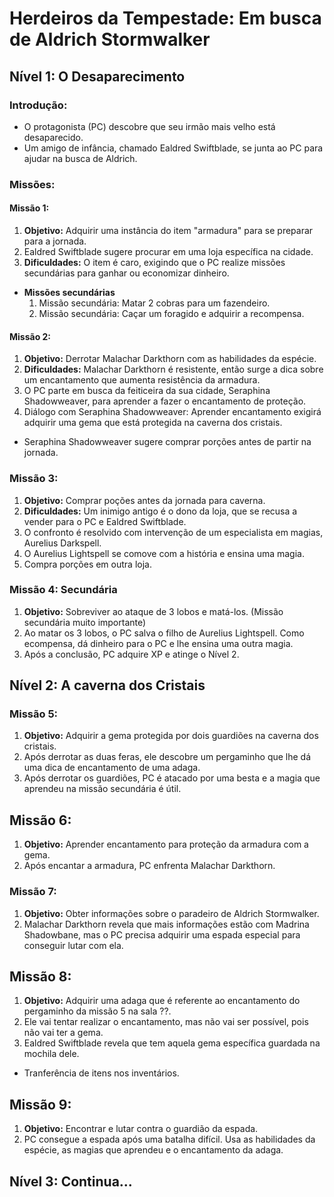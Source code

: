 # Herdeiros da Tempestade: Em busca de Aldrich Stormwalker

## Nível 1: O Desaparecimento 

### Introdução:
  - O protagonista (PC) descobre que seu irmão mais velho está desaparecido.
  - Um amigo de infância, chamado Ealdred Swiftblade, se junta ao PC para ajudar na busca de Aldrich.

### Missões:

#### Missão 1:  
  1. **Objetivo:** Adquirir uma instância do item "armadura" para se preparar para a jornada.
  2. Ealdred Swiftblade sugere procurar em uma loja específica na cidade.
  3. **Dificuldades:** O item é caro, exigindo que o PC realize missões secundárias para ganhar ou economizar dinheiro.
  - **Missões secundárias**
      1. Missão secundária: Matar 2 cobras para um fazendeiro.
      2. Missão secundária: Caçar um foragido e adquirir a recompensa.

#### Missão 2:  
  1. **Objetivo:** Derrotar Malachar Darkthorn com as habilidades da espécie.
  2. **Dificuldades:** Malachar Darkthorn é resistente, então surge a dica sobre um encantamento que aumenta resistência da armadura.
  3. O PC parte em busca da feiticeira da sua cidade, Seraphina Shadowweaver, para aprender a fazer o encantamento de proteção.
  4. Diálogo com Seraphina Shadowweaver: Aprender encantamento exigirá adquirir uma gema que está protegida na caverna dos cristais.

  - Seraphina Shadowweaver sugere comprar porções antes de partir na jornada.

### Missão 3:
  1. **Objetivo:** Comprar poções antes da jornada para caverna.
  2. **Dificuldades:** Um inimigo antigo é o dono da loja, que se recusa a vender para o PC e Ealdred Swiftblade.
  3. O confronto é resolvido com intervenção de um especialista em magias, Aurelius Darkspell.
  4. O Aurelius Lightspell se comove com a história e ensina uma magia.
  5. Compra porções em outra loja.

### Missão 4: Secundária
 1. **Objetivo:** Sobreviver ao ataque de 3 lobos e matá-los. (Missão secundária muito importante)
 2. Ao matar os 3 lobos, o PC salva o filho de Aurelius Lightspell. Como ecompensa, dá dinheiro para o PC e lhe ensina uma outra magia.
 3. Após a conclusão, PC adquire XP e atinge o Nível 2.

## Nível 2: A caverna dos Cristais

### Missão 5: 
 1. **Objetivo:** Adquirir a gema protegida por dois guardiões na caverna dos cristais.
 2. Após derrotar as duas feras, ele descobre um pergaminho que lhe dá uma dica de encantamento de uma adaga.
 3. Após derrotar os guardiões, PC é atacado por uma besta e a magia que aprendeu na missão secundária é útil.

## Missão 6:
1. **Objetivo:** Aprender encantamento para proteção da armadura com a gema.
2. Após encantar a armadura, PC enfrenta Malachar Darkthorn.

### Missão 7: 
1. **Objetivo:**  Obter informações sobre o paradeiro de Aldrich Stormwalker.
2. Malachar Darkthorn revela que mais informações estão com Madrina Shadowbane, mas o PC precisa adquirir uma espada especial para conseguir lutar com ela.

## Missão 8:
1. **Objetivo:** Adquirir uma adaga que é referente ao encantamento do pergaminho da missão 5 na sala ??.
2. Ele vai tentar realizar o encantamento, mas não vai ser possível, pois não vai ter a gema.
3. Ealdred Swiftblade revela que tem aquela gema específica guardada na mochila dele.
- Tranferência de itens nos inventários.

##  Missão 9:
1. **Objetivo:** Encontrar e lutar contra o guardião da espada.
2. PC consegue a espada após uma batalha difícil. Usa as habilidades da espécie, as magias que aprendeu e o encantamento da adaga.

## Nível 3: Continua...

